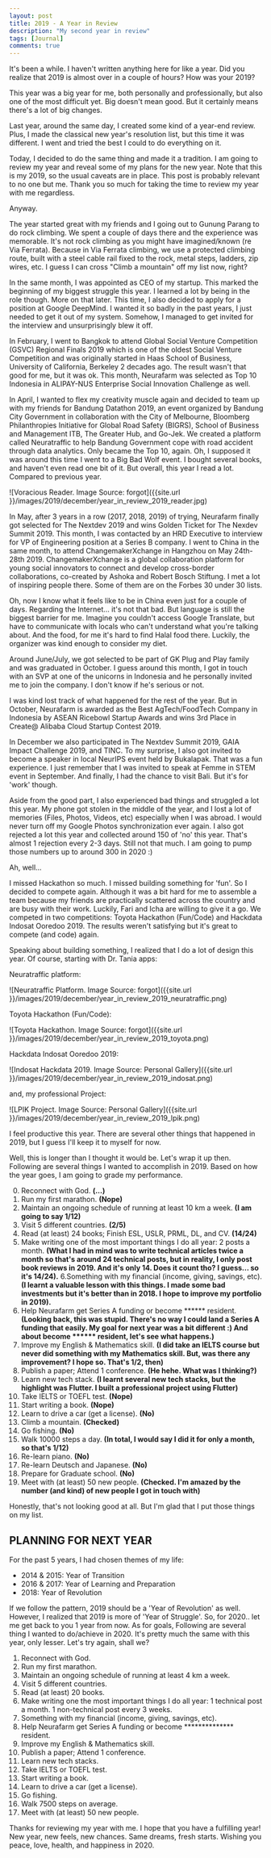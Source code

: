 ```yaml
---
layout: post
title: 2019 - A Year in Review
description: "My second year in review"
tags: [Journal]
comments: true
---
```


It's been a while. I haven't written anything here for like a year.
Did you realize that 2019 is almost over in a couple of hours? How was your 2019?

This year was a big year for me, both personally and professionally, but also one of the most difficult yet. Big doesn't mean good. But it certainly means there's a lot of big changes.

Last year, around the same day, I created some kind of a year-end review. Plus, I made the classical new year's resolution list, but this time it was different. I went and tried the best I could to do everything on it. 

Today, I decided to do the same thing and made it a tradition. I am going to review my year and reveal some of my plans for the new year. Note that this is my 2019, so the usual caveats are in place. This post is probably relevant to no one but me. Thank you so much for taking the time to review my year with me regardless.

Anyway.

The year started great with my friends and I going out to Gunung Parang to do rock climbing. We spent a couple of days there and the experience was memorable. It's not rock climbing as you might have imagined/known (re Via Ferrata). Because in Via Ferrata climbing, we use a protected climbing route, built with a steel cable rail fixed to the rock, metal steps, ladders, zip wires, etc. I guess I can cross "Climb a mountain" off my list now, right?

In the same month, I was appointed as CEO of my startup. This marked the beginning of my biggest struggle this year. I learned a lot by being in the role though. More on that later. This time, I also decided to apply for a position at Google DeepMind. I wanted it so badly in the past years, I just needed to get it out of my system. Somehow, I managed to get invited for the interview and unsurprisingly blew it off.

In February, I went to Bangkok to attend Global Social Venture Competition (GSVC) Regional Finals 2019 which is one of the oldest Social Venture Competition and was originally started in Haas School of Business, University of California, Berkeley 2 decades ago. The result wasn't that good for me, but it was ok. This month, Neurafarm was selected as Top 10 Indonesia in ALIPAY-NUS Enterprise Social Innovation Challenge as well.

In April, I wanted to flex my creativity muscle again and decided to team up with my friends for Bandung Datathon 2019, an event organized by Bandung City Government in collaboration with the City of Melbourne, Bloomberg Philanthropies Initiative for Global Road Safety (BIGRS), School of Business and Management ITB, The Greater Hub, and Go-Jek. We created a platform called Neuratraffic to help Bandung Government cope with road accident through data analytics. Only became the Top 10, again. Oh, I supposed it was around this time I went to a Big Bad Wolf event. I bought several books, and haven't even read one bit of it. But overall, this year I read a lot. Compared to previous year.

![Voracious Reader. Image Source: forgot]({{site.url }}/images/2019/december/year_in_review_2019_reader.jpg)

In May, after 3 years in a row (2017, 2018, 2019) of trying, Neurafarm finally got selected for The Nextdev 2019 and wins Golden Ticket for The Nexdev Summit 2019. This month, I was contacted by an HRD Executive to interview for VP of Engineering position at a Series B company. I went to China in the same month, to attend ChangemakerXchange in Hangzhou on May 24th-28th 2019. ChangemakerXchange is a global collaboration platform for young social innovators to connect and develop cross-border collaborations, co-created by Ashoka and Robert Bosch Stiftung. I met a lot of inspiring people there. Some of them are on the Forbes 30 under 30 lists. 

Oh, now I know what it feels like to be in China even just for a couple of days. Regarding the Internet... it's not that bad. But language is still the biggest barrier for me. Imagine you couldn't access Google Translate, but have to communicate with locals who can't understand what you're talking about. And the food, for me it's hard to find Halal food there. Luckily, the organizer was kind enough to consider my diet.

Around June/July, we got selected to be part of GK Plug and Play family and was graduated in October. I guess around this month, I got in touch with an SVP at one of the unicorns in Indonesia and he personally invited me to join the company. I don't know if he's serious or not.

 I was kind lost track of what happened for the rest of the year. But in October, Neurafarm is awarded as the Best AgTech/FoodTech Company in Indonesia by ASEAN Ricebowl Startup Awards and wins 3rd Place in Create@ Alibaba Cloud Startup Contest 2019. 

In December we also participated in The Nextdev Summit 2019, GAIA Impact Challenge 2019, and TINC. To my surprise, I also got invited to become a speaker in local NeurIPS event held by Bukalapak. That was a fun experience. I just remember that I was invited to speak at Femme in STEM event in September. And finally, I had the chance to visit Bali. But it's for 'work' though. 

Aside from the good part, I also experienced bad things and struggled a lot this year. My phone got stolen in the middle of the year, and I lost a lot of memories (Files, Photos, Videos, etc) especially when I was abroad. I would never turn off my Google Photos synchronization ever again. I also got rejected a lot this year and collected around 150 of 'no' this year. That's almost 1 rejection every 2-3 days. Still not that much. I am going to pump those numbers up to around 300 in 2020 :)

Ah, well...

I missed Hackathon so much. I missed building something for 'fun'. So I decided to compete again. Although it was a bit hard for me to assemble a team because my friends are practically scattered across the country and are busy with their work. Luckily, Fari and Icha are willing to give it a go. We competed in two competitions: Toyota Hackathon (Fun/Code) and Hackdata Indosat Ooredoo 2019. The results weren't satisfying but it's great to compete (and code) again. 

Speaking about building something, I realized that I do a lot of design this year. Of course, starting with Dr. Tania apps:

Neuratraffic platform:

![Neuratraffic Platform. Image Source: forgot]({{site.url }}/images/2019/december/year_in_review_2019_neuratraffic.png)

Toyota Hackathon (Fun/Code):

![Toyota Hackathon. Image Source: forgot]({{site.url }}/images/2019/december/year_in_review_2019_toyota.png)

Hackdata Indosat Ooredoo 2019:

![Indosat Hackdata 2019. Image Source: Personal Gallery]({{site.url }}/images/2019/december/year_in_review_2019_indosat.png)

and, my professional Project:

![LPIK Project. Image Source: Personal Gallery]({{site.url }}/images/2019/december/year_in_review_2019_lpik.png)

I feel productive this year. There are several other things that happened in 2019, but I guess I'll keep it to myself for now.

Well, this is longer than I thought it would be. Let's wrap it up then. Following are several things I wanted to accomplish in 2019. Based on how the year goes, I am going to grade my performance.

0. Reconnect with God. **(...)**
1. Run my first marathon. **(Nope)**
2. Maintain an ongoing schedule of running at least 10 km a week. **(I am going to say 1/12)**
3. Visit 5 different countries. **(2/5)**
4. Read (at least) 24 books; Finish ESL, USLR, PRML, DL, and CV. **(14/24)**
5. Make writing one of the most important things I do all year: 2 posts a month. **(What I had in mind was to write technical articles twice a month so that's around 24 technical posts, but in reality, I only post book reviews in 2019. And it's only 14. Does it count tho? I guess... so it's 14/24).**
6.Something with my financial (income, giving, savings, etc). **(I learnt a valuable lesson with this things. I made some bad investments but it's better than in 2018. I hope to improve my portfolio in 2019).**
7. Help Neurafarm get Series A funding or become ****** resident. **(Looking back, this was stupid. There's no way I could land a Series A funding that easily. My goal for next year was a bit different :) And about become ****** resident, let's see what happens.)**
8. Improve my English & Mathematics skill. **(I did take an IELTS course but never did something with my Mathematics skill. But, was there any improvement? I hope so. That's 1/2, then)**
9. Publish a paper; Attend 1 conference. **(He hehe. What was I thinking?)**
10. Learn new tech stack. **(I learnt several new tech stacks, but the highlight was Flutter. I built a professional project using Flutter)**
11. Take IELTS or TOEFL test. **(Nope)**
12. Start writing a book. **(Nope)**
13. Learn to drive a car (get a license). **(No)**
14. Climb a mountain. **(Checked)**
15. Go fishing. **(No)**
16. Walk 10000 steps a day. **(In total, I would say I did it for only a month, so that's 1/12)**
17. Re-learn piano. **(No)**
18. Re-learn Deutsch and Japanese. **(No)**
19. Prepare for Graduate school. **(No)**
20. Meet with (at least) 50 new people. **(Checked. I'm amazed by the number (and kind) of new people I got in touch with)**

Honestly, that's not looking good at all. But I'm glad that I put those things on my list.

## PLANNING FOR NEXT YEAR

For the past 5 years, I had chosen themes of my life:

- 2014 & 2015: Year of Transition
- 2016 & 2017: Year of Learning and Preparation
- 2018: Year of Revolution

If we follow the pattern, 2019 should be a 'Year of Revolution' as well. However, I realized that 2019 is more of 'Year of Struggle'. So, for 2020.. let me get back to you 1 year from now. As for goals, Following are several thing I wanted to do/achieve in 2020. It's pretty much the same with this year, only lesser. Let's try again, shall we?

1. Reconnect with God.
2. Run my first marathon.
3. Maintain an ongoing schedule of running at least 4 km a week.
3. Visit 5 different countries.
4. Read (at least) 20 books.
5. Make writing one the most important things I do all year: 1 technical post a month. 1 non-technical post every 3 weeks.
6. Something with my financial (income, giving, savings, etc).
7. Help Neurafarm get Series A funding or become ************** resident.
8. Improve my English & Mathematics skill.
9. Publish a paper; Attend 1 conference.
10. Learn new tech stacks.
11. Take IELTS or TOEFL test.
12. Start writing a book.
13. Learn to drive a car (get a license).
14. Go fishing.
15. Walk 7500 steps on average.
16. Meet with (at least) 50 new people.

Thanks for reviewing my year with me. I hope that you have a fulfilling year! New year, new feels, new chances. Same dreams, fresh starts. Wishing you peace, love, health, and happiness in 2020.
